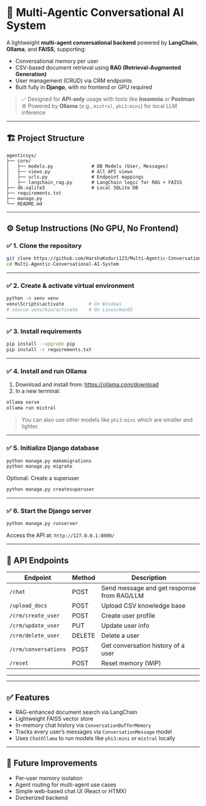 
# 🧠 Multi-Agentic Conversational AI System

A lightweight **multi-agent conversational backend** powered by **LangChain**, **Ollama**, and **FAISS**, supporting:

- Conversational memory per user
- CSV-based document retrieval using **RAG (Retrieval-Augmented Generation)**
- User management (CRUD) via CRM endpoints
- Built fully in **Django**, with no frontend or GPU required

> ✅ Designed for **API-only** usage with tools like **Insomnia** or **Postman**  
> ⚙️ Powered by **Ollama** (e.g., `mistral`, `phi3:mini`) for local LLM inference

---

## 🏗 Project Structure

```
agenticsys/
├── core/
│   ├── models.py              # DB Models (User, Messages)
│   ├── views.py               # All API views
│   ├── urls.py                # Endpoint mappings
│   ├── langchain_rag.py       # LangChain logic for RAG + FAISS
├── db.sqlite3                 # Local SQLite DB
├── requirements.txt
├── manage.py
└── README.md
```

---

## ⚙️ Setup Instructions (No GPU, No Frontend)

### ✅ 1. Clone the repository

```bash
git clone https://github.com/HarshaKoduri123/Multi-Agentic-Conversational-AI-System.git
cd Multi-Agentic-Conversational-AI-System
```

---

### ✅ 2. Create & activate virtual environment

```bash
python -m venv venv
venv\Scripts\activate         # On Windows
# source venv/bin/activate    # On Linux/macOS
```

---

### ✅ 3. Install requirements

```bash
pip install --upgrade pip
pip install -r requirements.txt
```

---

### ✅ 4. Install and run Ollama

1. Download and install from: https://ollama.com/download
2. In a new terminal:

```bash
ollama serve
ollama run mistral
```

> You can also use other models like `phi3:mini` which are smaller and lighter.

---

### ✅ 5. Initialize Django database

```bash
python manage.py makemigrations
python manage.py migrate
```

Optional: Create a superuser

```bash
python manage.py createsuperuser
```

---

### ✅ 6. Start the Django server

```bash
python manage.py runserver
```

Access the API at: `http://127.0.0.1:8000/`

---

## 🔌 API Endpoints

| Endpoint                         | Method | Description                                |
|----------------------------------|--------|--------------------------------------------|
| `/chat`                          | POST   | Send message and get response from RAG/LLM |
| `/upload_docs`                   | POST   | Upload CSV knowledge base                  |
| `/crm/create_user`               | POST   | Create user profile                        |
| `/crm/update_user`               | PUT    | Update user info                           |
| `/crm/delete_user`               | DELETE | Delete a user                              |
| `/crm/conversations`             | POST   | Get conversation history of a user         |
| `/reset`                         | POST   | Reset memory (WIP)                         |

---



---

## ✅ Features

- RAG-enhanced document search via LangChain
- Lightweight FAISS vector store
- In-memory chat history via `ConversationBufferMemory`
- Tracks every user’s messages via `ConversationMessage` model
- Uses `ChatOllama` to run models like `phi3:mini` or `mistral` locally

---

## 🚀 Future Improvements

- Per-user memory isolation
- Agent routing for multi-agent use cases
- Simple web-based chat UI (React or HTMX)
- Dockerized backend

